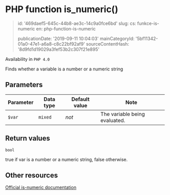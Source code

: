 PHP function is_numeric()
=========================

> id: '469daef5-645c-44b8-ae3c-14c9a0fce6bd'
> slug:
> 	cs: funkce-is-numeric
> 	en: php-function-is-numeric
> 
> publicationDate: '2019-09-11 10:04:03'
> mainCategoryId: '5bf11342-01a0-47e1-a6a8-c8c22bf92af9'
> sourceContentHash: '8d9fd1d19029a3fef53b2c307f21e895'

Availability in `PHP 4.0`

Finds whether a variable is a number or a numeric string


Parameters
--------------

| Parameter | Data type | Default value | Note |
|-----|-----|-----|-----|
| `$var` | `mixed` | *not* | The variable being evaluated. |


Return values
----------------

`bool`

true if var is a number or a numeric
string, false otherwise.

Other resources
------------

[Official is-numeric documentation](https://www.php.net/manual/en/function.is-numeric.php)
